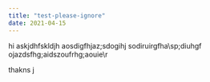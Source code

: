 ```yaml
---
title: "test-please-ignore"
date: 2021-04-15
---
```


hi askjdhfskldjh
aosdigfhjaz\;sdogihj
sodiruirgfha\sp;diuhgf
ojazdsfhg;aidszoufrhg;aouie\r

thakns
j
